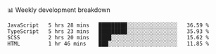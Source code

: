 📊 Weekly development breakdown
<!--START_SECTION:waka-->
```text
JavaScript   5 hrs 28 mins   █████████░░░░░░░░░░░░░░░░   36.59 % 
TypeScript   5 hrs 23 mins   █████████░░░░░░░░░░░░░░░░   35.93 % 
SCSS         2 hrs 20 mins   ████░░░░░░░░░░░░░░░░░░░░░   15.62 % 
HTML         1 hr 46 mins    ███░░░░░░░░░░░░░░░░░░░░░░   11.85 % 
```
<!--END_SECTION:waka-->
